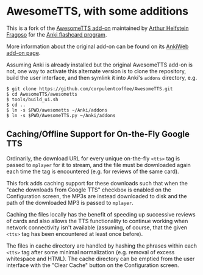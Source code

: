 # AwesomeTTS, with some additions

This is a fork of the [AwesomeTTS add-on](https://github.com/imsys/AwesomeTTS)
maintained by [Arthur Helfstein Fragoso](https://github.com/imsys) for the
[Anki flashcard program](http://ankisrs.net/).

More information about the original add-on can be found on its
[AnkiWeb add-on page](https://ankiweb.net/shared/info/301952613).

Assuming Anki is already installed but the original AwesomeTTS add-on is not,
one way to activate this alternate version is to clone the repository, build
the user interface, and then symlink it into Anki's `addons` directory, e.g.

    $ git clone https://github.com/corpulentcoffee/AwesomeTTS.git
    $ cd AwesomeTTS/awesometts
    $ tools/build_ui.sh
    $ cd ..
    $ ln -s $PWD/awesometts ~/Anki/addons
    $ ln -s $PWD/AwesomeTTS.py ~/Anki/addons

## Caching/Offline Support for On-the-Fly Google TTS

Ordinarily, the download URL for every unique on-the-fly `<tts>` tag is passed
to `mplayer` for it to stream, and the file must be downloaded again each time
the tag is encountered (e.g. for reviews of the same card).

This fork adds caching support for these downloads such that when the "cache
downloads from Google TTS" checkbox is enabled on the Configuration screen, the
MP3s are instead downloaded to disk and the path of the downloaded MP3 is passed
to `mplayer`.

Caching the files locally has the benefit of speeding up successive reviews of
cards and also allows the TTS functionality to continue working when network
connectivity isn't available (assuming, of course, that the given `<tts>` tag
has been encountered at least once before).

The files in cache directory are handled by hashing the phrases within each
`<tts>` tag after some minimal normalization (e.g. removal of excess whitespace
and HTML). The cache directory can be emptied from the user interface with the
"Clear Cache" button on the Configuration screen.

